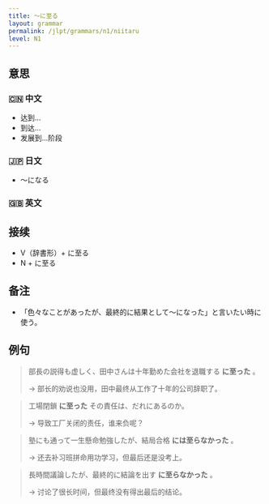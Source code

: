 ```yaml
---
title: 〜に至る
layout: grammar
permalink: /jlpt/grammars/n1/niitaru
level: N1
---
```


## 意思

### 🇨🇳 中文

- 达到...
- 到达...
- 发展到...阶段

### 🇯🇵 日文

- 〜になる

### 🇬🇧 英文


## 接续

- V（辞書形）+ に至る
- N + に至る

## 备注

- 「色々なことがあったが、最終的に結果として〜になった」と言いたい時に使う。

## 例句

> 部長の説得も虚しく、田中さんは十年勤めた会社を退職する **に至った** 。
>
> → 部长的劝说也没用，田中最终从工作了十年的公司辞职了。

> 工場閉鎖 **に至った** その責任は、だれにあるのか。
>
> → 导致工厂关闭的责任，谁来负呢？

> 塾にも通って一生懸命勉強したが、結局合格 **には至らなかった** 。
>
> → 还去补习班拼命用功学习，但最后还是没考上。

> 長時間議論したが、最終的に結論を出す **に至らなかった** 。
>
> → 讨论了很长时间，但最终没有得出最后的结论。

